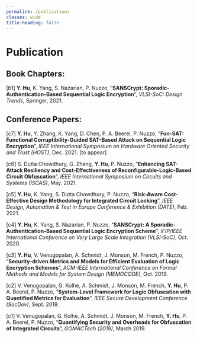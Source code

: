 ```yaml
---
permalink: /publication/
classes: wide
title-heading: false
---
```


# Publication

## Book Chapters:

[b1] **Y. Hu**, K. Yang, S. Nazarian, P. Nuzzo, “**SANSCrypt: Sporadic-Authentication-Based Sequential Logic Encryption**”, *VLSI-SoC: Design Trends*, Springer, 2021.

## Conference Papers: 

[c7] **Y. Hu**, Y. Zhang, K. Yang, D. Chen, P. A. Beerel, P. Nuzzo, “**Fun-SAT: Functional Corruptibility-Guided SAT-Based Attack on Sequential Logic Encryption**”, *IEEE International Symposium on Hardware Oriented Security and Trust (HOST)*, Dec. 2021. [to appear]

[c6] S. Dutta Chowdhury, G. Zhang, **Y. Hu**, P. Nuzzo, “**Enhancing SAT-Attack Resiliency and Cost-Effectiveness of Reconfigurable-Logic-Based Circuit Obfuscation**”, *IEEE International Symposium on Circuits and Systems (ISCAS)*, May. 2021.

[c5] **Y. Hu**, K. Yang, S. Dutta Chowdhury, P. Nuzzo, “**Risk-Aware Cost-Effective Design Methodology for Integrated Circuit Locking**”, *IEEE Design, Automation & Test in Europe Conference & Exhibition (DATE)*, Feb. 2021.

[c4] **Y. Hu**, K. Yang, S. Nazarian, P. Nuzzo, “**SANSCrypt: A Sporadic-Authentication-Based Sequential Logic Encryption Scheme**”, *IFIP/IEEE International Conference on Very Large Scale Integration (VLSI-SoC)*, Oct. 2020.

[c3] **Y. Hu**, V. Venugopalan, A. Schmidt, J. Monson, M. French, P. Nuzzo, “**Security-driven Metrics and Models for Efficient Evaluation of Logic Encryption Schemes**”, *ACM-IEEE International Conference on Formal Methods and Models for System Design (MEMOCODE)*, Oct. 2019.

[c2] V. Venugopalan, G. Kolhe, A. Schmidt, J. Monson, M. French, **Y. Hu**, P. A. Beerel, P. Nuzzo, “**System-Level Framework for Logic Obfuscation with Quantified Metrics for Evaluation**”, *IEEE Secure Development Conference (SecDev)*, Sept. 2019.

[c1] V. Venugopalan, G. Kolhe, A. Schmidt, J. Monson, M. French, **Y. Hu**, P. A. Beerel, P. Nuzzo, “**Quantifying Security and Overheads for Obfuscation of Integrated Circuits**”, *GOMACTech (2019)*, March 2019. 
